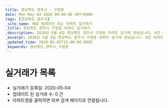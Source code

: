 ```yaml
---
title: 경상북도 경주시 - 구정동
date: Mon May 04 2020 00:00:00 GMT+0900
tags: [경상북도-경주시]
_site_name: 매일 업데이트 되는 아파트 실거래가
_title: 경상북도 경주시 구정동 아파트 실거래가
_description: 2020년 5월 4일 경상북도 경주시 구정동 아파트 실거래 정보입니다. 0건 아파트 정보가 있습니다.
_excerpt: 2020년 5월 4일 경상북도 경주시 구정동 아파트 실거래 정보입니다. 0건 아파트 정보가 있습니다.
_updated_time: 2020-05-03T15:00:00.000Z
_keywords: 경상북도,경주시,구정동
---
```






# 실거래가 목록
- 실거래가 등록일: 2020-05-04
- 업데이트 된 실거래 수: 0 건
- 아파트명을 클릭하면 외부 검색 페이지로 연결됩니다.




